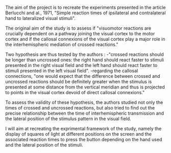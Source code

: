 The aim of the project is to recreate the experiments presented in the article Berlucchi and al., 1971, "Simple reaction times of  ipsilateral and contralateral hand to lateralized visual stimuli". 

The original aim of the study is to assess if "visuomotor reactions are crucially dependent on a pathway joining the visual cortex to the motor cortex and if the callosal connexions of the visual cortex play a major role in the interhemispheric mediation of crossed
reactions." 

Two hypothesis are thus tested by the authors : -"crossed reactions should be longer than uncrossed ones: the right hand should react faster to stimuli presented in the right visual field and the left hand should react faster to stimuli presented in the left visual field".
-regarding the callosal connections, "one would expect that the difference between crossed and uncrossed reactions should be definitely greater when the stimulus is presented at some distance from the vertical meridian and thus is projected to points in the visual cortex devoid of direct callosal connexions."

To assess the validity of these hypothesis, the authors studied not only the times of crossed and uncrossed reactions, but also tried to find out the precise relationship between the time of interhemispheric transmission and the lateral position of the stimulus pattern in the visual field.

I will aim at recreating the exprimental framework of the study, namely the display of squares of light at different positions on the screen and the associated reaction times to press the button depending on the hand used and the lateral position of the stimuli. 



